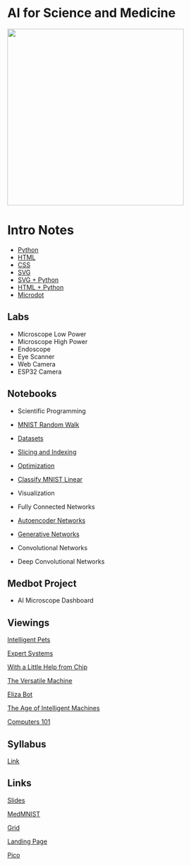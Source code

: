 # AI for Science and Medicine
<img src = "https://www.mccrone.com/wp-content/uploads/2015/04/Diatoms_WF_Fig01.jpg" width = 400>

# Intro Notes
* [Python](https://github.com/williamedwardhahn/AI_Science_Medicine/blob/main/Python_Notes.md)
* [HTML](https://github.com/williamedwardhahn/AI_Science_Medicine/blob/main/HTML_Notes.md)
* [CSS](https://github.com/williamedwardhahn/AI_Science_Medicine/blob/main/CSS_Notes.md)
* [SVG](https://github.com/williamedwardhahn/AI_Science_Medicine/blob/main/SVG_Notes.md)
* [SVG + Python](https://github.com/williamedwardhahn/AI_Science_Medicine/blob/main/SVG_Python.md)
* [HTML + Python](https://github.com/williamedwardhahn/AI_Science_Medicine/blob/main/HTML_Python.md)
* [Microdot](https://github.com/williamedwardhahn/AI_Science_Medicine/blob/main/Microdot_Notes.md)


## Labs
* Microscope Low Power
* Microscope High Power
* Endoscope
* Eye Scanner
* Web Camera
* ESP32 Camera

## Notebooks

* Scientific Programming
* [MNIST Random Walk](https://colab.research.google.com/drive/17-4sufGkv1tHmqEA23o-z0JUOMI6jMFW?usp=sharing)
* [Datasets](https://colab.research.google.com/drive/1rPEm6-tTHOdfx_urnbO4txT60TbasbT9?usp=sharing)
* [Slicing and Indexing](https://colab.research.google.com/drive/15HmcYGx-0wftkca86OBHYaJKELjVJ9Su?usp=sharing)
* [Optimization](https://colab.research.google.com/drive/19M60mQfizgcjtNPkY7myA1mxZ9O2h_X7?usp=sharing)
* [Classify MNIST Linear](https://colab.research.google.com/drive/1S_zVmHa0s0EkfIQL2DbexTH49RYOsGPZ?usp=sharing)
* Visualization
* Fully Connected Networks
* [Autoencoder Networks](https://colab.research.google.com/drive/1plbvxqA4vjJqJZ2XzUkUoZaXhabovhfv?usp=sharing)

* [Generative Networks](https://colab.research.google.com/drive/1plbvxqA4vjJqJZ2XzUkUoZaXhabovhfv?usp=sharing)
* Convolutional Networks
* Deep Convolutional Networks

## Medbot Project
* AI Microscope Dashboard


## Viewings

[Intelligent Pets](https://clp.bbcrewind.co.uk/d68f3411dfa12b0da62adca19a3d69f7) 

[Expert Systems](https://www.youtube.com/watch?v=uMN3hVe2rm8)

[With a Little Help from Chip](https://clp.bbcrewind.co.uk/e6cf9d36e23a3a0b8fd954cc96a0b361)

[The Versatile Machine](https://clp.bbcrewind.co.uk/787be646f4e2ce1e2799bbde7d9ba837)

[Eliza Bot](https://www.youtube.com/watch?v=4sngIh0YJtk&list=PLC4820150EF5C2DC7&index=22)

[The Age of Intelligent Machines](https://www.youtube.com/watch?v=subiSt2Mf4Y)

<!--[Full Video Playlist](https://www.youtube.com/watch?v=5-acCtyKf7E&list=PLWmIsQcAzRkqIwDmziFSPnJhgYppTNj7v)-->

[Computers 101](https://www.youtube.com/watch?v=4sngIh0YJtk&list=PLC4820150EF5C2DC7)

## Syllabus
[Link](https://docs.google.com/document/d/1zYIAWa1aESI2yYJdr2-5ZNpNvcPW3PcUiT36h5JsVfk/edit?usp=sharing)

## Links
[Slides](https://docs.google.com/presentation/d/1PFtKiAKlz5O_YdiHQfjCAtIKtdbo8XqsjJuB9G7UJhY/edit?usp=sharing)

[MedMNIST](https://arxiv.org/pdf/2110.14795.pdf)

[Grid](https://gridbyexample.com/)

[Landing Page](https://github.com/dhg/Skeleton/tree/gh-pages/examples/landing)

[Pico](https://picocss.com/)

